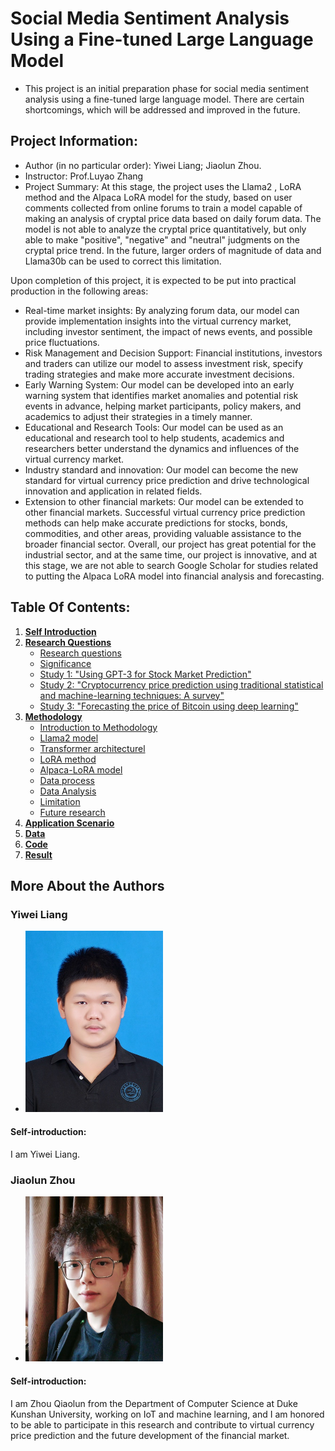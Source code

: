 # Social Media Sentiment Analysis Using a Fine-tuned Large Language Model
- This project is an initial preparation phase for social media sentiment analysis using a fine-tuned large language model. There are certain shortcomings, which will be addressed and improved in the future.
## Project Information:
- Author (in no particular order): Yiwei Liang; Jiaolun Zhou.
- Instructor: Prof.Luyao Zhang
- Project Summary: At this stage, the project uses the Llama2 , LoRA method and the Alpaca LoRA model for the study, based on user comments collected from online forums to train a model capable of making an analysis of cryptal price data based on daily forum data. The model is not able to analyze the cryptal price quantitatively, but only able to make "positive", "negative" and "neutral" judgments on the cryptal price trend. In the future, larger orders of magnitude of data and Llama30b can be used to correct this limitation.

Upon completion of this project, it is expected to be put into practical production in the following areas:
- Real-time market insights: By analyzing forum data, our model can provide implementation insights into the virtual currency market, including investor sentiment, the impact of news events, and possible price fluctuations.
- Risk Management and Decision Support: Financial institutions, investors and traders can utilize our model to assess investment risk, specify trading strategies and make more accurate investment decisions.
- Early Warning System: Our model can be developed into an early warning system that identifies market anomalies and potential risk events in advance, helping market participants, policy makers, and academics to adjust their strategies in a timely manner.
- Educational and Research Tools: Our model can be used as an educational and research tool to help students, academics and researchers better understand the dynamics and influences of the virtual currency market.
- Industry standard and innovation: Our model can become the new standard for virtual currency price prediction and drive technological innovation and application in related fields.
- Extension to other financial markets: Our model can be extended to other financial markets. Successful virtual currency price prediction methods can help make accurate predictions for stocks, bonds, commodities, and other areas, providing valuable assistance to the broader financial sector.
Overall, our project has great potential for the industrial sector, and at the same time, our project is innovative, and at this stage, we are not able to search Google Scholar for studies related to putting the Alpaca LoRA model into financial analysis and forecasting.
## Table Of Contents:
1. [**Self Introduction**](./Author)
2. [**Research Questions**](./First_train/Research_questions)
      - [Research questions](./First_train/Research_questions/#Researchquestions)
      - [Significance](./First_train/Research_questions/#Significance)
      - [Study 1: "Using GPT-3 for Stock Market Prediction"](./First_train/Research_questions)
      - [Study 2: "Cryptocurrency price prediction using traditional statistical and machine-learning techniques: A survey"](./First_train/Research_questions)
      - [Study 3: "Forecasting the price of Bitcoin using deep learning"](./First_train/Research_questions)
3. [**Methodology**](./First_train/Methodology)
   - [Introduction to Methodology](./First_train/Methodology/#Thisresearchusesthefollowingsteps:)
   - [Llama2 model](./First_train/Methodology/#Llama2_model)
   - [Transformer architecturel](./First_train/Methodology)
   - [LoRA method](./First_train/Methodology/#LoRA_method)
   - [Alpaca-LoRA model](./First_train/Methodology/#Alpaca-LoRA_model)
   - [Data process](./First_train/Methodology/#Data_process)
   - [Data Analysis](./First_train/Methodology/#Data_Analysis)
   - [Limitation](./First_train/Methodology/#Limitation:)
   - [Future research](./First_train/Methodology/#Future_research:)
4. [**Application Scenario**](./First_train/Application_Scenario)
5. [**Data**](./First_train/data)
6. [**Code**](./First_train/code)
7. [**Result**](./First_train/Result)


## More About the Authors
### Yiwei Liang
- <img src="Author/Yiwei.jpg" alt="Yiwei" width="220"/>
#### Self-introduction:
I am Yiwei Liang.
### Jiaolun Zhou
- <img src="Author/Jiaolun.jpg" alt="Yiwei" width="220"/>
#### Self-introduction:
I am Zhou Qiaolun from the Department of Computer Science at Duke Kunshan University, working on IoT and machine learning, and I am honored to be able to participate in this research and contribute to virtual currency price prediction and the future development of the financial market.
